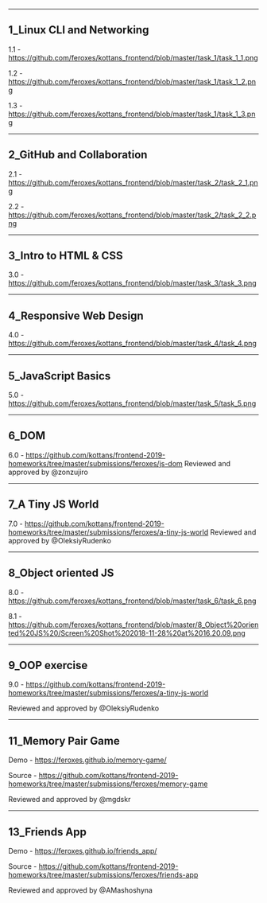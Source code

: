 ---------------
1_Linux CLI and Networking
---------------
1.1 - https://github.com/feroxes/kottans_frontend/blob/master/task_1/task_1_1.png

1.2 - https://github.com/feroxes/kottans_frontend/blob/master/task_1/task_1_2.png

1.3 - https://github.com/feroxes/kottans_frontend/blob/master/task_1/task_1_3.png

---------------
2_GitHub and Collaboration
---------------

2.1 - https://github.com/feroxes/kottans_frontend/blob/master/task_2/task_2_1.png

2.2 - https://github.com/feroxes/kottans_frontend/blob/master/task_2/task_2_2.png

---------------
3_Intro to HTML & CSS
---------------

3.0 - https://github.com/feroxes/kottans_frontend/blob/master/task_3/task_3.png

---------------
4_Responsive Web Design
---------------

4.0 - https://github.com/feroxes/kottans_frontend/blob/master/task_4/task_4.png

---------------
5_JavaScript Basics
---------------

5.0 - https://github.com/feroxes/kottans_frontend/blob/master/task_5/task_5.png

---------------
6_DOM
---------------

6.0 - https://github.com/kottans/frontend-2019-homeworks/tree/master/submissions/feroxes/js-dom
Reviewed and approved by @zonzujiro 

---------------
7_A Tiny JS World
---------------

7.0 - https://github.com/kottans/frontend-2019-homeworks/tree/master/submissions/feroxes/a-tiny-js-world
Reviewed and approved by @OleksiyRudenko

---------------
8_Object oriented JS 
---------------
8.0 - https://github.com/feroxes/kottans_frontend/blob/master/task_6/task_6.png

8.1 - https://github.com/feroxes/kottans_frontend/blob/master/8_Object%20oriented%20JS%20/Screen%20Shot%202018-11-28%20at%2016.20.09.png

---------------
9_OOP exercise 
---------------
9.0 - https://github.com/kottans/frontend-2019-homeworks/tree/master/submissions/feroxes/a-tiny-js-world

Reviewed and approved by @OleksiyRudenko

---------------
11_Memory Pair Game
---------------
Demo - https://feroxes.github.io/memory-game/

Source - https://github.com/kottans/frontend-2019-homeworks/tree/master/submissions/feroxes/memory-game

Reviewed and approved by @mgdskr

---------------
13_Friends App
---------------
Demo - https://feroxes.github.io/friends_app/

Source - https://github.com/kottans/frontend-2019-homeworks/tree/master/submissions/feroxes/friends-app

Reviewed and approved by @AMashoshyna

